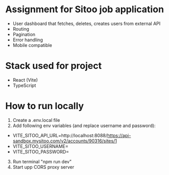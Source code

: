 # Assignment for Sitoo job application
- User dashboard that fetches, deletes, creates users from external API
- Routing
- Pagination
- Error handling
- Mobile compatible

# Stack used for project
- React (Vite)
- TypeScript

# How to run locally
1. Create a .env.local file
2. Add following env variables (and replace username and password):
- VITE_SITOO_API_URL=http://localhost:8088/https://api-sandbox.mysitoo.com/v2/accounts/90316/sites/1
- VITE_SITOO_USERNAME=<full user name>
- VITE_SITOO_PASSWORD=<full password>
3. Run terminal "npm run dev"
4. Start upp CORS proxy server